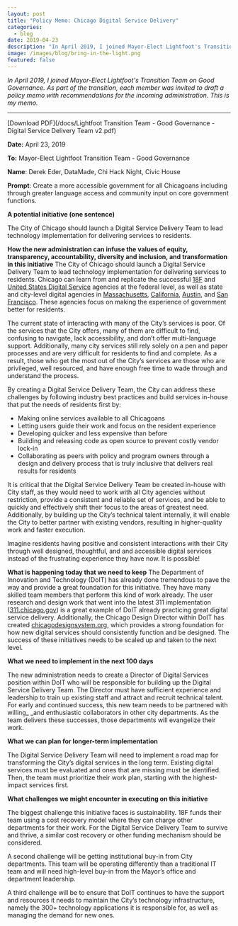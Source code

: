 ```yaml
---
layout: post
title: "Policy Memo: Chicago Digital Service Delivery"
categories: 
  - blog
date: 2019-04-23
description: "In April 2019, I joined Mayor-Elect Lightfoot's Transition Team on Good Governance. As part of the transition, each member was invited to draft a policy memo with recommendations for the incoming administration. This is my memo."
image: /images/blog/bring-in-the-light.png
featured: false
---
```


_In April 2019, I joined Mayor-Elect Lightfoot's Transition Team on Good Governance. As part of the transition, each member was invited to draft a policy memo with recommendations for the incoming administration. This is my memo._

---

<i class='fa fa-file-pdf'></i> [Download PDF](/docs/Lightfoot Transition Team - Good Governance - Digital Service Delivery Team v2.pdf)

**Date:** April 23, 2019

**To:** Mayor-Elect Lightfoot Transition Team - Good Governance

**Name**: Derek Eder, DataMade, Chi Hack Night, Civic House

**Prompt**: Create a more accessible government for all Chicagoans including through greater language access and community input on core government functions.

**A potential initiative (one sentence)**

The City of Chicago should launch a Digital Service Delivery Team to lead technology implementation for delivering services to residents.

**How the new administration can infuse the values of equity, transparency, accountability, diversity and inclusion, and transformation in this initiative** 
The City of Chicago should launch a Digital Service Delivery Team to lead technology implementation for delivering services to residents. Chicago can learn from and replicate the successful [18F](https://18f.gsa.gov/) and [United States Digital Service](https://www.usds.gov/) agencies at the federal level, as well as state and city-level digital agencies in [Massachusetts](https://www.mass.gov/orgs/digital-services), [California](https://boingboing.net/2016/12/09/california-just-launched-a-d.html), [Austin](http://odd.austintexas.io/),  and [San Francisco](https://digitalservices.sfgov.org/). These agencies focus on making the experience of government better for residents.

The current state of interacting with many of the City’s services is poor. Of the services that the City offers, many of them are difficult to find, confusing to navigate, lack accessibility, and don’t offer multi-language support. Additionally, many city services still rely solely on a pen and paper processes and are very difficult for residents to find and complete. As a result, those who get the most out of the City’s services are those who are privileged, well resourced, and have enough free time to wade through and understand the process. 

By creating a Digital Service Delivery Team, the City can address these challenges by following industry best practices and build services in-house that put the needs of residents first by: 

* Making online services available to all Chicagoans
* Letting users guide their work and focus on the resident experience
* Developing quicker and less expensive than before
* Building and releasing code as open source to prevent costly vendor lock-in
* Collaborating as peers with policy and program owners through a design and delivery process that is truly inclusive that delivers real results for residents 
 

It is critical that the Digital Service Delivery Team be created in-house with City staff, as they would need to work with all City agencies without restriction, provide a consistent and reliable set of services, and be able to quickly and effectively shift their focus to the areas of greatest need. Additionally, by building up the City’s technical talent internally, it will enable the City to better partner with existing vendors, resulting in higher-quality work and faster execution.

Imagine residents having positive and consistent interactions with their City through well designed, thoughtful, and and accessible digital services instead of the frustrating experience they have now. It is possible!

**What is happening today that we need to keep** 
The Department of Innovation and Technology (DoIT) has already done tremendous to pave the way and provide a great foundation for this initiative. They have many skilled team members that perform this kind of work already.  The user research and design work that went into the latest 311 implementation ([311.chicago.gov](https://311.chicago.gov/s/)) is a great example of DoIT already practicing great digital service delivery. Additionally, the Chicago Design Director within DoIT has created [chicagodesignsystem.org](https://chicagodesignsystem.org), which provides a strong foundation for how new digital services should consistently function and be designed. The success of these initiatives needs to be scaled up and taken to the next level.

**What we need to implement in the next 100 days**

The new administration needs to create a Director of Digital Services position within DoIT who will be responsible for building up the Digital Service Delivery Team. The Director must have sufficient experience and leadership to train up existing staff and attract and recruit technical talent. For early and continued success, this new team needs to be partnered with willing_ _and enthusiastic collaborators in other city departments. As the team delivers these successes, those departments will evangelize their work. 


**What we can plan for longer-term implementation**

The Digital Service Delivery Team will need to implement a road map for transforming the City’s digital services in the long term. Existing digital services must be evaluated and ones that are missing must be identified. Then, the team must prioritize their work plan, starting with the highest-impact services first.

**What challenges we might encounter in executing on this initiative**

The biggest challenge this initiative faces is sustainability. 18F funds their team using a cost recovery model where they can charge other departments for their work. For the Digital Service Delivery Team to survive and thrive, a similar cost recovery or other funding mechanism should be considered. 

A second challenge will be getting institutional buy-in from City departments. This team will be operating differently than a traditional IT team and will need high-level buy-in from the Mayor’s office and department leadership. 

A third challenge will be to ensure that DoIT continues to have the support and resources it needs to maintain the City’s technology infrastructure, namely the 300+ technology applications it is responsible for, as well as managing the demand for new ones.